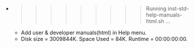 * >>>>>>>>> Running inst-std-help-manuals-html.sh ...
  * Add user & developer manuals(html) in Help menu.
  * Disk size = 3009844K. Space Used = 84K. Runtime = 00:00:00:00.
